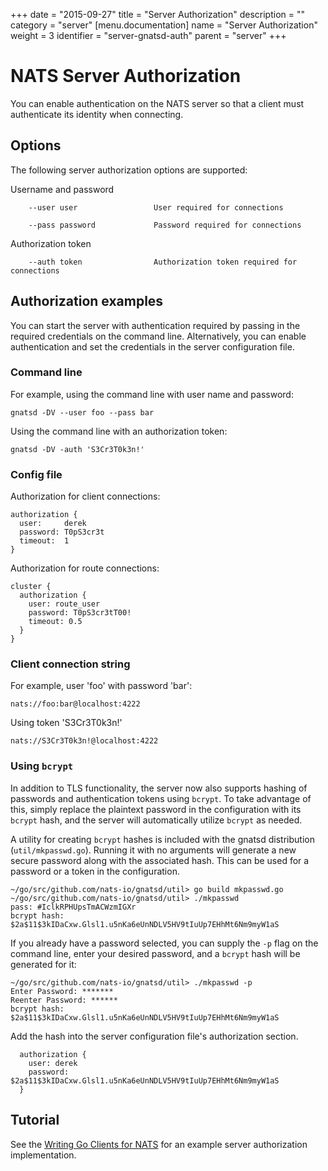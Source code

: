 +++
date = "2015-09-27"
title = "Server Authorization"
description = ""
category = "server"
[menu.documentation]
  name = "Server Authorization"
  weight = 3
  identifier = "server-gnatsd-auth"
  parent = "server"
+++

# NATS Server Authorization

You can enable authentication on the NATS server so that a client must authenticate its identity when connecting.

## Options

The following server authorization options are supported:

Username and password

		--user user 				User required for connections

		--pass password             Password required for connections

Authorization token

		--auth token                Authorization token required for connections

## Authorization examples

You can start the server with authentication required by passing in the required credentials on the command line. Alternatively, you can enable authentication and set the credentials in the server configuration file.

### Command line

For example, using the command line with user name and password:

```
gnatsd -DV --user foo --pass bar
```

Using the command line with an authorization token:
```
gnatsd -DV -auth 'S3Cr3T0k3n!'
```

### Config file

Authorization for client connections:

```
authorization {
  user:     derek
  password: T0pS3cr3t
  timeout:  1
}
```

Authorization for route connections:

```
cluster {
  authorization {
    user: route_user
    password: T0pS3cr3tT00!
    timeout: 0.5
  }
}
```

### Client connection string

For example, user 'foo' with password 'bar':

```
nats://foo:bar@localhost:4222
```

Using token 'S3Cr3T0k3n!'

```
nats://S3Cr3T0k3n!@localhost:4222
```
### Using `bcrypt`

In addition to TLS functionality, the server now also supports hashing of passwords and authentication tokens using `bcrypt`. To take advantage of this, simply replace the plaintext password in the configuration with its `bcrypt` hash, and the server will automatically utilize `bcrypt` as needed.

A utility for creating `bcrypt` hashes is included with the gnatsd distribution (`util/mkpasswd.go`). Running it with no arguments will generate a new secure password along with the associated hash. This can be used for a password or a token in the configuration. 

```
~/go/src/github.com/nats-io/gnatsd/util> go build mkpasswd.go
~/go/src/github.com/nats-io/gnatsd/util> ./mkpasswd
pass: #IclkRPHUpsTmACWzmIGXr
bcrypt hash: $2a$11$3kIDaCxw.Glsl1.u5nKa6eUnNDLV5HV9tIuUp7EHhMt6Nm9myW1aS
```

If you already have a password selected, you can supply the `-p` flag on the command line, enter your desired password, and a `bcrypt` hash will be generated for it:
```
~/go/src/github.com/nats-io/gnatsd/util> ./mkpasswd -p
Enter Password: *******
Reenter Password: ******
bcrypt hash: $2a$11$3kIDaCxw.Glsl1.u5nKa6eUnNDLV5HV9tIuUp7EHhMt6Nm9myW1aS
```

Add the hash into the server configuration file's authorization section.

```
  authorization {
    user: derek
    password: $2a$11$3kIDaCxw.Glsl1.u5nKa6eUnNDLV5HV9tIuUp7EHhMt6Nm9myW1aS
  }
```

## Tutorial

See the [Writing Go Clients for NATS](/documentation/tutorials/nats-client-dev/) for an example server authorization implementation.
